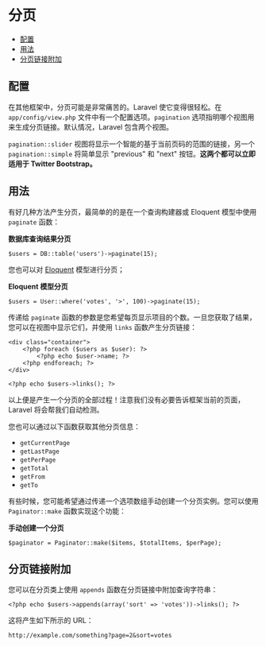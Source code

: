 # 分页

- [配置](#configuration)
- [用法](#usage)
- [分页链接附加](#appending-to-pagination-links)

<a name="configuration"></a>
## 配置

在其他框架中，分页可能是非常痛苦的。Laravel 使它变得很轻松。在 `app/config/view.php` 文件中有一个配置选项。`pagination` 选项指明哪个视图用来生成分页链接。默认情况，Laravel 包含两个视图。

`pagination::slider` 视图将显示一个智能的基于当前页码的范围的链接，另一个 `pagination::simple` 将简单显示 "previous" 和 "next" 按钮。**这两个都可以立即适用于 Twitter Bootstrap。**

<a name="usage"></a>
## 用法

有好几种方法产生分页，最简单的的是在一个查询构建器或 Eloquent 模型中使用 `paginate` 函数：

**数据库查询结果分页**

	$users = DB::table('users')->paginate(15);

您也可以对 [Eloquent](/docs/eloquent) 模型进行分页；

**Eloquent 模型分页**

	$users = User::where('votes', '>', 100)->paginate(15);

传递给 `paginate` 函数的参数是您希望每页显示项目的个数。一旦您获取了结果，您可以在视图中显示它们，并使用 `links` 函数产生分页链接：

	<div class="container">
		<?php foreach ($users as $user): ?>
			<?php echo $user->name; ?>
		<?php endforeach; ?>
	</div>

	<?php echo $users->links(); ?>

以上便是产生一个分页的全部过程！注意我们没有必要告诉框架当前的页面，Laravel 将会帮我们自动检测。

您也可以通过以下函数获取其他分页信息：

- `getCurrentPage`
- `getLastPage`
- `getPerPage`
- `getTotal`
- `getFrom`
- `getTo`

有些时候，您可能希望通过传递一个选项数组手动创建一个分页实例。您可以使用 `Paginator::make` 函数实现这个功能：

**手动创建一个分页**

	$paginator = Paginator::make($items, $totalItems, $perPage);

<a name="appending-to-pagination-links"></a>
## 分页链接附加

您可以在分页类上使用 `appends` 函数在分页链接中附加查询字符串：

	<?php echo $users->appends(array('sort' => 'votes'))->links(); ?>

这将产生如下所示的 URL：

	http://example.com/something?page=2&sort=votes